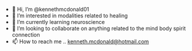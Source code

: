 - 👋 Hi, I’m @kennethmcdonald01
- 👀 I’m interested in modalities related to healing
- 🌱 I’m currently learning neuroscience 
- 💞️ I’m looking to collaborate on anything related to the mind body spirit connection 
- 📫 How to reach me .. kenneth.mcdonald@hotmail.com

<!---
kennethmcdonald01/kennethmcdonald01 is a ✨ special ✨ repository because its `README.md` (this file) appears on your GitHub profile.
You can click the Preview link to take a look at your changes.
--->
